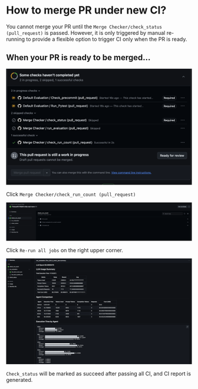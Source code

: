 # How to merge PR under new CI?


You cannot merge your PR until the `Merge Checker/check_status (pull_request)` is passed. However, it is only triggered by manual re-running to provide a flexible option to trigger CI only when the PR is ready.

## When your PR is ready to be merged...

![pr1](./images/pr1.png)

Click `Merge Checker/check_run_count (pull_request)`

![pr2](./images/pr2.png)

Click `Re-run all jobs` on the right upper corner.

![pr3](./images/pr3.png)

`Check_status` will be marked as succeed after passing all CI, and CI report is generated.
